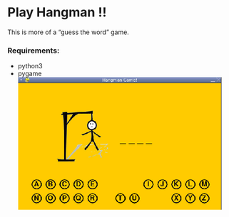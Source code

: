 # Play Hangman !!

This is more of a “guess the word” game.
### Requirements:
* python3
* pygame
![](output.png)
